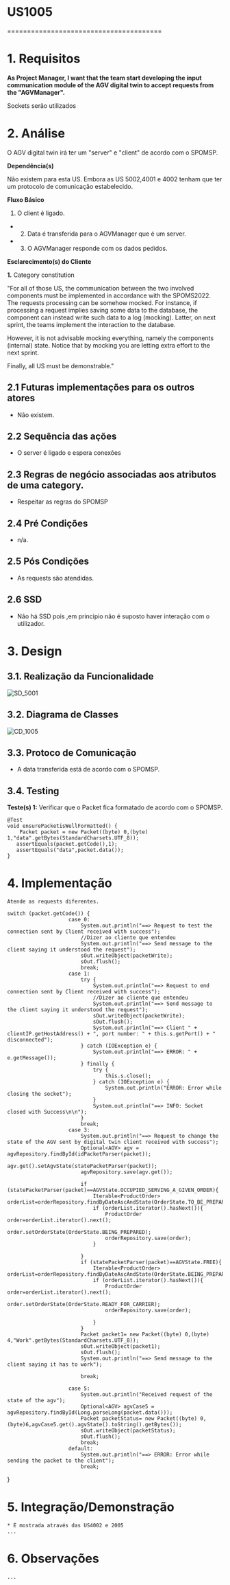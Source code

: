 # US1005
=======================================


# 1. Requisitos

**As Project Manager, I want that the team start developing the input communication module of the AGV digital twin to accept requests from the "AGVManager".**

Sockets serão utilizados

# 2. Análise

O AGV digital twin irá ter um "server" e "client" de acordo com o SPOMSP.

**Dependência(s)**

Não existem para esta US. Embora as US 5002,4001 e 4002 tenham que ter um protocolo de comunicação estabelecido.

**Fluxo Básico**

1. O client é ligado.

- 2. Data é transferida para o AGVManager que é um server.

- 3. O AGVManager responde com os dados pedidos.

**Esclarecimento(s) do Cliente**

**1.** Category constitution


"For all of those US, the communication between the two involved components must be implemented in accordance with the SPOMS2022. The requests processing can be somehow mocked. For instance, if processing a request implies saving some data to the database, the component can instead write such data to a log (mocking). Latter, on next sprint, the teams implement the interaction to the database.

However, it is not advisable mocking everything, namely the components (internal) state. Notice that by mocking you are letting extra effort to the next sprint.

Finally, all US must be demonstrable."


## 2.1 Futuras implementações para os outros atores

* Não existem.

## 2.2 Sequência das ações

* O server é ligado e espera conexões

## 2.3 Regras de negócio associadas aos atributos de uma category.

* Respeitar as regras do SPOMSP

## 2.4 Pré Condições

* n/a.

## 2.5 Pós Condições

* As requests são atendidas.

## 2.6 SSD

* Não há SSD pois ,em principio não é suposto haver interação com o utilizador.
# 3. Design

## 3.1. Realização da Funcionalidade

![SD_5001](Diagramas/US4001_SD.svg)


## 3.2. Diagrama de Classes

![CD_1005](Diagramas/US4001_CD.svg)


## 3.3. Protoco de Comunicação

* A data transferida está de acordo com o SPOMSP.


## 3.4. Testing

**Teste(s) 1:** Verificar que o Packet fica formatado de acordo com o SPOMSP.

    @Test
    void ensurePacketisWellFormatted() {
        Packet packet = new Packet((byte) 0,(byte) 1,"data".getBytes(StandardCharsets.UTF_8));
       assertEquals(packet.getCode(),1);
       assertEquals("data",packet.data());
    }


# 4. Implementação

    Atende as requests diferentes.

    switch (packet.getCode()) {
                        case 0:
                            System.out.println("==> Request to test the connection sent by Client received with success");
                            //Dizer ao cliente que entendeu
                            System.out.println("==> Send message to the client saying it understood the request");
                            sOut.writeObject(packetWrite);
                            sOut.flush();
                            break;
                        case 1:
                            try {
                                System.out.println("==> Request to end connection sent by Client received with success");
                                //Dizer ao cliente que entendeu
                                System.out.println("==> Send message to the client saying it understood the request");
                                sOut.writeObject(packetWrite);
                                sOut.flush();
                                System.out.println("==> Client " + clientIP.getHostAddress() + ", port number: " + this.s.getPort() + " disconnected");
                            } catch (IOException e) {
                                System.out.println("==> ERROR: " + e.getMessage());
                            } finally {
                                try {
                                    this.s.close();
                                } catch (IOException e) {
                                    System.out.println("ERROR: Error while closing the socket");
                                }
                                System.out.println("==> INFO: Socket closed with Success\n\n");
                            }
                            break;
                        case 3:
                            System.out.println("==> Request to change the state of the AGV sent by digital twin client received with success");
                            Optional<AGV> agv = agvRepository.findById(idPacketParser(packet));
                            agv.get().setAgvState(statePacketParser(packet));
                            agvRepository.save(agv.get());

                            if (statePacketParser(packet)==AGVState.OCCUPIED_SERVING_A_GIVEN_ORDER){
                                Iterable<ProductOrder> orderList=orderRepository.findByDateAscAndState(OrderState.TO_BE_PREPARED);
                                if (orderList.iterator().hasNext()){
                                    ProductOrder order=orderList.iterator().next();
                                    order.setOrderState(OrderState.BEING_PREPARED);
                                    orderRepository.save(order);
                                }

                            }
                            if (statePacketParser(packet)==AGVState.FREE){
                                Iterable<ProductOrder> orderList=orderRepository.findByDateAscAndState(OrderState.BEING_PREPARED);
                                if (orderList.iterator().hasNext()){
                                    ProductOrder order=orderList.iterator().next();
                                    order.setOrderState(OrderState.READY_FOR_CARRIER);
                                    orderRepository.save(order);

                                }
                            }
                            Packet packet1= new Packet((byte) 0,(byte) 4,"Work".getBytes(StandardCharsets.UTF_8));
                            sOut.writeObject(packet1);
                            sOut.flush();
                            System.out.println("==> Send message to the client saying it has to work");

                            break;

                        case 5:
                            System.out.println("Received request of the state of the agv");
                            Optional<AGV> agvCase5 = agvRepository.findById(Long.parseLong(packet.data()));
                            Packet packetStatus= new Packet((byte) 0,(byte)6,agvCase5.get().agvState().toString().getBytes());
                            sOut.writeObject(packetStatus);
                            sOut.flush();
                            break;
                        default:
                            System.out.println("==> ERROR: Error while sending the packet to the client");
                            break;
}

# 5. Integração/Demonstração

    * É mostrada através das US4002 e 2005
    ...
# 6. Observações

    ...